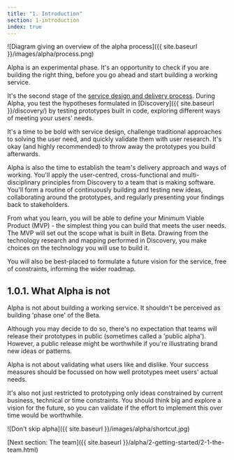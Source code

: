 ```yaml
---
title: "1. Introduction"
section: 1-introduction
index: true
---
```


![Diagram giving an overview of the alpha process]({{ site.baseurl }}/images/alpha/process.png)

Alpha is an experimental phase. It's an opportunity to check if you are building the right thing, before you go ahead and start building a working service.

It's the second stage of the [service design and delivery process](https://www.dto.gov.au/standard/service-design-and-delivery-process/). During Alpha, you test the hypotheses formulated in [Discovery]({{ site.baseurl }}/discovery/) by testing prototypes built in code, exploring different ways of meeting your users' needs.

It's a time to be bold with service design, challenge traditional approaches to solving the user need, and quickly validate them with user research. It's okay (and highly recommended) to throw away the prototypes you build afterwards.

Alpha is also the time to establish the team's delivery approach and ways of working. You'll apply the user-centred, cross-functional and multi-disciplinary principles from Discovery to a team that is making software. You'll form a routine of continuously building and testing new ideas, collaborating around the prototypes, and regularly presenting your findings back to stakeholders.

From what you learn, you will be able to define your Minimum Viable Product (MVP) - the simplest thing you can build that meets the user needs. The MVP will set out the scope what is built in Beta. Drawing from the technology research and mapping performed in Discovery, you make choices on the technology you will use to build it.

You will also be best-placed to formulate a future vision for the service, free of constraints, informing the wider roadmap.

## 1.0.1. What Alpha is not

Alpha is not about building a working service. It shouldn't be perceived as building 'phase one' of the Beta.

Although you may decide to do so, there's no expectation that teams will release their prototypes in public (sometimes called a 'public alpha'). However, a public release might be worthwhile if you're illustrating brand new ideas or patterns.

Alpha is not about validating what users like and dislike. Your success measures should be focussed on how well prototypes meet users' actual needs.

It's also not just restricted to prototyping only ideas constrained by current business, technical or time constraints. You should think big and explore a vision for the future, so you can validate if the effort to implement this over time would be worthwhile.

![Don't skip alpha]({{ site.baseurl }}/images/alpha/shortcut.jpg)

[Next section: The team]({{ site.baseurl }}/alpha/2-getting-started/2-1-the-team.html)
